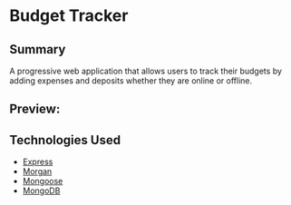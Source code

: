 # Budget Tracker
 
## Summary
A progressive web application that allows users to track their budgets by adding expenses and deposits whether they are online or offline.


## Preview:

## Technologies Used
- [Express](https://expressjs.com/)
- [Morgan](https://www.npmjs.com/package/morgan)
- [Mongoose](https://mongoosejs.com/)
- [MongoDB](https://cloud.mongodb.com/)
